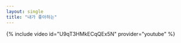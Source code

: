 ```yaml
---
layout: single
title: "내가 좋아하는" 
---
```


{% include video id="U9qT3HMkECqQEx5N" provider="youtube" %}
